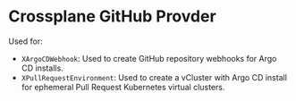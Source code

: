 # Crossplane GitHub Provder

Used for:
- `XArgoCDWebhook`: Used to create GitHub repository webhooks for Argo CD installs.
- `XPullRequestEnvironment`: Used to create a vCluster with Argo CD install for ephemeral Pull Request Kubernetes virtual clusters.
